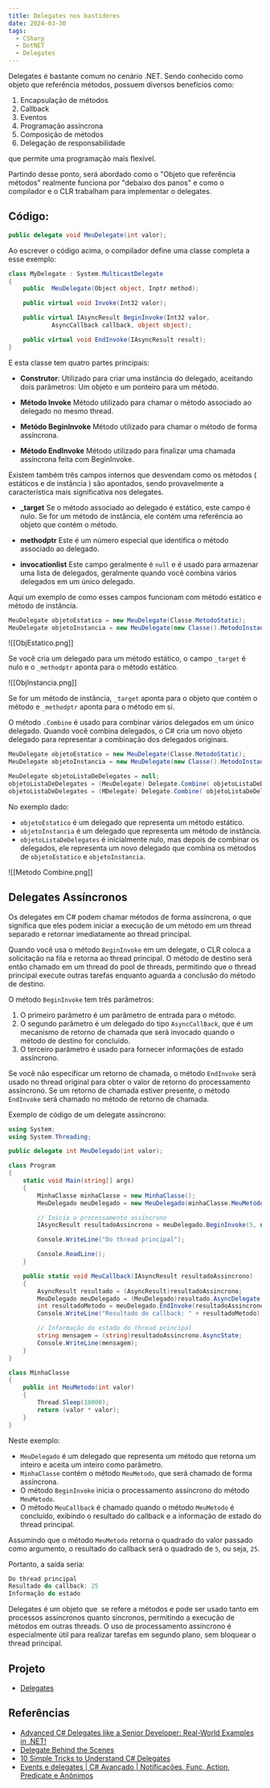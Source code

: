 ```yaml
---
title: Delegates nos bastidores
date: 2024-03-30
tags:
  - CSharp
  - DotNET
  - Delegates
---
```

Delegates é bastante comum no cenário .NET. Sendo conhecido como objeto que referência métodos, possuem diversos benefícios como:

1. Encapsulação de métodos
2. Callback
3. Eventos
4. Programação assíncrona
5. Composição de métodos
6. Delegação de responsabilidade

que permite uma programação mais flexível.

Partindo desse ponto, será abordado como o "Objeto que referência métodos" realmente funciona por "debaixo dos panos" e como o compilador e o CLR trabalham para implementar o delegates.

## Código:

```csharp
public delegate void MeuDelegate(int valor);
```

Ao escrever o código acima, o compilador define uma classe completa a esse exemplo:

```csharp
class MyDelegate : System.MulticastDelegate
{
    public  MeuDelegate(Object object, Inptr method);

    public virtual void Invoke(Int32 valor);

    public virtual IAsyncResult BeginInvoke(Int32 valor, 
			AsyncCallback callback, object object);

    public virtual void EndInvoke(IAsyncResult result);
}
```

E esta classe tem quatro partes principais:

- **Construtor**:
	Utilizado para criar uma instância do delegado, aceitando dois parâmetros: Um objeto e um ponteiro para um método.
	
 - **Método Invoke**
	 Método utilizado para chamar o método associado ao delegado no mesmo thread.

- **Metódo BeginInvoke**
	Método utilizado para chamar o método de forma assíncrona.

- **Método EndInvoke**
	Método utilizado para finalizar uma chamada assíncrona feita com BeginInvoke.

Existem também três campos internos que desvendam como os métodos ( estáticos e de instância ) são apontados, sendo provavelmente a característica mais significativa nos delegates.

- **_target**
	Se o método associado ao delegado é estático, este campo é nulo. Se for um método de instância, ele contém uma referência ao objeto que contém o método.

- **methodptr**
	Este é um número especial que identifica o método associado ao delegado.

- **invocationlist**
	Este campo geralmente é `null` e é usado para armazenar uma lista de delegados, geralmente quando você combina vários delegados em um único delegado.

Aqui um exemplo de como esses campos funcionam com método estático e método de instância.

```csharp
MeuDelegate objetoEstatico = new MeuDelegate(Classe.MetodoStatic);
MeuDelegate objetoInstancia = new MeuDelegate(new Classe().MetodoInstancia);
```

![[ObjEstatico.png]]

Se você cria um delegado para um método estático, o campo `_target` é nulo e o `_methodptr` aponta para o método estático.

![[ObjInstancia.png]]

Se for um método de instância, `_target` aponta para o objeto que contém o método e `_methodptr` aponta para o método em si.

O método `.Combine` é usado para combinar vários delegados em um único delegado. Quando você combina delegados, o C# cria um novo objeto delegado para representar a combinação dos delegados originais. 

```csharp
MeuDelegate objetoEstatico = new MeuDelegate(Classe.MetodoStatic);
MeuDelegate objetoInstancia = new MeuDelegate(new Classe().MetodoInstancia);

MeuDelegate objetoListaDeDelegates = null;
objetoListaDeDelegates = (MeuDelegate) Delegate.Combine( objetoListaDeDelegates, objetoEstatico);
objetoListaDeDelegates = (MDelegate) Delegate.Combine( objetoListaDeDelegates, objetoInstancia);
```

No exemplo dado:

- `objetoEstatico` é um delegado que representa um método estático.
- `objetoInstancia` é um delegado que representa um método de instância.
- `objetoListaDeDelegates` é inicialmente nulo, mas depois de combinar os delegados, ele representa um novo delegado que combina os métodos de `objetoEstatico` e `objetoInstancia`.

![[Metodo Combine.png]]

## Delegates Assíncronos

Os delegates em C# podem chamar métodos de forma assíncrona, o que significa que eles podem iniciar a execução de um método em um thread separado e retornar imediatamente ao thread principal.

Quando você usa o método `BeginInvoke` em um delegate, o CLR coloca a solicitação na fila e retorna ao thread principal. O método de destino será então chamado em um thread do pool de threads, permitindo que o thread principal execute outras tarefas enquanto aguarda a conclusão do método de destino.

O método `BeginInvoke` tem três parâmetros:

1. O primeiro parâmetro é um parâmetro de entrada para o método.
2. O segundo parâmetro é um delegado do tipo `AsyncCallBack`, que é um mecanismo de retorno de chamada que será invocado quando o método de destino for concluído.
3. O terceiro parâmetro é usado para fornecer informações de estado assíncrono.

Se você não especificar um retorno de chamada, o método `EndInvoke` será usado no thread original para obter o valor de retorno do processamento assíncrono. Se um retorno de chamada estiver presente, o método `EndInvoke` será chamado no método de retorno de chamada.

Exemplo de código de um delegate assíncrono:

```csharp
using System;
using System.Threading;

public delegate int MeuDelegado(int valor);

class Program
{
    static void Main(string[] args)
    {
        MinhaClasse minhaClasse = new MinhaClasse();
        MeuDelegado meuDelegado = new MeuDelegado(minhaClasse.MeuMetodo);

        // Inicia o processamento assíncrono
        IAsyncResult resultadoAssincrono = meuDelegado.BeginInvoke(5, new AsyncCallback(MeuCallback), "Informação do estado");

        Console.WriteLine("Do thread principal");

        Console.ReadLine();
    }

    public static void MeuCallback(IAsyncResult resultadoAssincrono)
    {
        AsyncResult resultado = (AsyncResult)resultadoAssincrono;
        MeuDelegado meuDelegado = (MeuDelegado)resultado.AsyncDelegate;
        int resultadoMetodo = meuDelegado.EndInvoke(resultadoAssincrono);
        Console.WriteLine("Resultado do callback: " + resultadoMetodo);

        // Informação do estado do thread principal
        string mensagem = (string)resultadoAssincrono.AsyncState;
        Console.WriteLine(mensagem);
    }
}

class MinhaClasse
{
    public int MeuMetodo(int valor)
    {
        Thread.Sleep(10000);
        return (valor * valor);
    }
}

```

Neste exemplo:

- `MeuDelegado` é um delegado que representa um método que retorna um inteiro e aceita um inteiro como parâmetro.
- `MinhaClasse` contém o método `MeuMetodo`, que será chamado de forma assíncrona.
- O método `BeginInvoke` inicia o processamento assíncrono do método `MeuMetodo`.
- O método `MeuCallback` é chamado quando o método `MeuMetodo` é concluído, exibindo o resultado do callback e a informação de estado do thread principal.

Assumindo que o método `MeuMetodo` retorna o quadrado do valor passado como argumento, o resultado do callback será o quadrado de `5`, ou seja, `25`.

Portanto, a saída seria:

```csharp
Do thread principal
Resultado do callback: 25 
Informação do estado
```

Delegates é um objeto que  se refere a métodos e pode ser usado tanto em processos assíncronos quanto síncronos, permitindo a execução de métodos em outras threads. O uso de processamento assíncrono é especialmente útil para realizar tarefas em segundo plano, sem bloquear o thread principal.

## Projeto

- [Delegates](https://github.com/Mmarcelinho/delegates_csharp)

## Referências

- [Advanced C# Delegates like a Senior Developer: Real-World Examples in .NET!](https://www.youtube.com/watch?v=LEcxrLb3OpY)
- [Delegate Behind the Scenes](https://www.codeproject.com/search.aspx?q=Delegate+Behind+the+Scenes&x=0&y=0&sbo=kw)
- [10 Simple Tricks to Understand C# Delegates](https://towardsdev.com/10-simple-tricks-to-understand-c-delegates-f6e09ab8f6c6)
- [Events e delegates | C# Avançado | Notificações, Func, Action, Predicate e Anônimos](https://www.youtube.com/watch?v=SuW2GwO17qA)